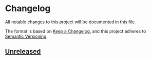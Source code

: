 # Changelog

All notable changes to this project will be documented in this file.

The format is based on [Keep a Changelog](https://keepachangelog.com/en/1.0.0/),
and this project adheres to [Semantic Versioning](https://semver.org/spec/v2.0.0.html).

<!--
Unreleased template stuff

## [Unreleased]
### Added
### Changed
### Deprecated
### Removed
### Fixed
### Security
-->

<!-- _$_BEGIN_CHANGELOG_$_ -->

## [Unreleased]


<!-- _$_END_CHANGELOG_$_ -->

[unreleased]: https://github.com/lethalbit/Panko/compare/main...main
